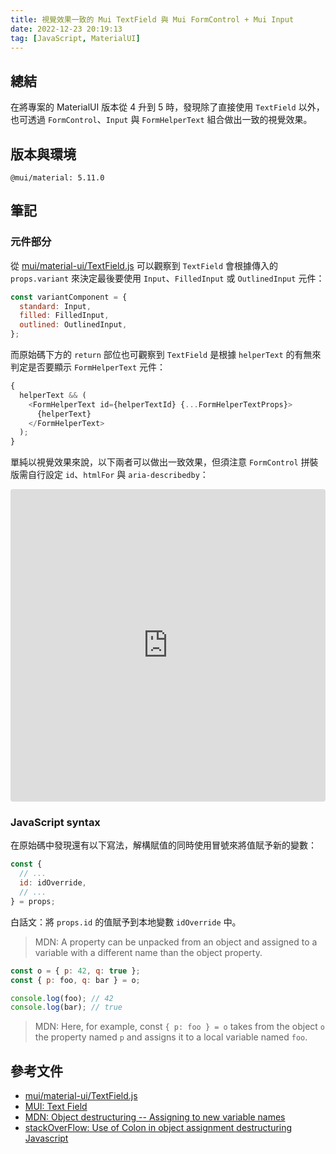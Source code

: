 ```yaml
---
title: 視覺效果一致的 Mui TextField 與 Mui FormControl + Mui Input
date: 2022-12-23 20:19:13
tag: [JavaScript, MaterialUI]
---
```


## 總結

在將專案的 MaterialUI 版本從 4 升到 5 時，發現除了直接使用 `TextField` 以外，也可透過 `FormControl`、`Input` 與 `FormHelperText` 組合做出一致的視覺效果。

## 版本與環境

```plaintext
@mui/material: 5.11.0
```

## 筆記

### 元件部分

從 [mui/material-ui/TextField.js](https://github.com/mui/material-ui/blob/master/packages/mui-material/src/TextField/TextField.js) 可以觀察到 `TextField` 會根據傳入的 `props.variant` 來決定最後要使用 `Input`、`FilledInput` 或 `OutlinedInput` 元件：

```js
const variantComponent = {
  standard: Input,
  filled: FilledInput,
  outlined: OutlinedInput,
};
```

而原始碼下方的 `return` 部位也可觀察到 `TextField` 是根據 `helperText` 的有無來判定是否要顯示 `FormHelperText` 元件：

```js
{
  helperText && (
    <FormHelperText id={helperTextId} {...FormHelperTextProps}>
      {helperText}
    </FormHelperText>
  );
}
```

單純以視覺效果來說，以下兩者可以做出一致效果，但須注意 `FormControl` 拼裝版需自行設定 `id`、`htmlFor` 與 `aria-describedby`：

<iframe src="https://codesandbox.io/embed/mui-textfield-input-formcontrol-hpbhqh?fontsize=14&hidenavigation=1&module=%2Fdemo.tsx&theme=dark"
     style="width:100%; height:500px; border:0; border-radius: 4px; overflow:hidden;"
     title="mui-TextField-Input-FormControl"
     allow="accelerometer; ambient-light-sensor; camera; encrypted-media; geolocation; gyroscope; hid; microphone; midi; payment; usb; vr; xr-spatial-tracking"
     sandbox="allow-forms allow-modals allow-popups allow-presentation allow-same-origin allow-scripts"
   ></iframe>

### JavaScript syntax

在原始碼中發現還有以下寫法，解構賦值的同時使用冒號來將值賦予新的變數：

```js
const {
  // ...
  id: idOverride,
  // ...
} = props;
```

白話文：將 `props.id` 的值賦予到本地變數 `idOverride` 中。

> MDN: A property can be unpacked from an object and assigned to a variable with a different name than the object property.

```js
const o = { p: 42, q: true };
const { p: foo, q: bar } = o;

console.log(foo); // 42
console.log(bar); // true
```

> MDN: Here, for example, const `{ p: foo } = o` takes from the object `o` the property named `p` and assigns it to a local variable named `foo`.

## 參考文件

- [mui/material-ui/TextField.js](https://github.com/mui/material-ui/blob/master/packages/mui-material/src/TextField/TextField.js)
- [MUI: Text Field](https://mui.com/material-ui/react-text-field/)
- [MDN: Object destructuring -- Assigning to new variable names](https://developer.mozilla.org/en-US/docs/Web/JavaScript/Reference/Operators/Destructuring_assignment#assigning_to_new_variable_names)
- [stackOverFlow: Use of Colon in object assignment destructuring Javascript](https://stackoverflow.com/questions/51959013/use-of-colon-in-object-assignment-destructuring-javascript)
